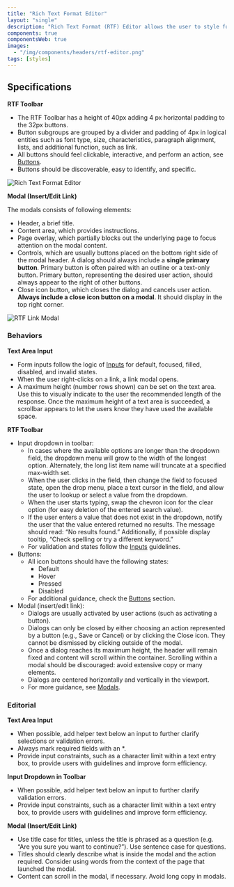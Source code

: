 ```yaml
---
title: "Rich Text Format Editor"
layout: "single"
description: "Rich Text Format (RTF) Editor allows the user to style fonts and layout in a text area field."
components: true
componentsWeb: true
images:
  - "/img/components/headers/rtf-editor.png"
tags: [styles]
---
```


## Specifications

**RTF Toolbar**

- The RTF Toolbar has a height of 40px adding 4 px horizontal padding to the 32px buttons.
- Button subgroups are grouped by a divider and padding of 4px in logical entities such as font type, size, characteristics, paragraph alignment, lists, and additional function, such as link.
- All buttons should feel clickable, interactive, and perform an action, see [Buttons](/components/web/buttons/).
- Buttons should be discoverable, easy to identify, and specific.

<img src="/img/components/rtf-editor.svg" alt="Rich Text Format Editor"/>
<style>
[data-theme="dark"] img[src="/img/components/rtf-editor-dark.svg"] {
 content: url(/img/components/rtf-editor-dark.svg);
}
</style>

**Modal (Insert/Edit Link)**

The modals consists of following elements:

- Header, a brief title.
- Content area, which provides instructions.
- Page overlay, which partially blocks out the underlying page to focus attention on the modal content.
- Controls, which are usually buttons placed on the bottom right side of the modal header. A dialog should always include a **single primary button**. Primary button is often paired with an outline or a text-only button. Primary button, representing the desired user action, should always appear to the right of other buttons.
- Close icon button, which closes the dialog and cancels user action. **Always include a close icon button on a modal**. It should display in the top right corner.

<img src="/img/components/rtf-link-modal.svg" alt="RTF Link Modal"/>
<style>
[data-theme="dark"] img[src="/img/components/rtf-link-modal-dark.svg"] {
 content: url(/img/components/rtf-editor-dark.svg);
}
</style>

### Behaviors

**Text Area Input**

- Form inputs follow the logic of [Inputs](/components/web/inputs/) for default, focused, filled, disabled, and invalid states.
- When the user right-clicks on a link, a link modal opens.
- A maximum height (number rows shown) can be set on the text area. Use this to visually indicate to the user the recommended length of the response. Once the maximum height of a text area is succeeded, a scrollbar appears to let the users know they have used the available space.

**RTF Toolbar**

- Input dropdown in toolbar:
  - In cases where the available options are longer than the dropdown field, the dropdown menu will grow to the width of the longest option. Alternately, the long list item name will truncate at a specified max-width set.
  - When the user clicks in the field, then change the field to focused state, open the drop menu, place a text cursor in the field, and allow the user to lookup or select a value from the dropdown.
  - When the user starts typing, swap the chevron icon for the clear option (for easy deletion of the entered search value).
  - If the user enters a value that does not exist in the dropdown, notify the user that the value entered returned no results. The message should read: “No results found.” Additionally, if possible display tooltip, “Check spelling or try a different keyword.”
  - For validation and states follow the [Inputs](/components/web/inputs/) guidelines.
- Buttons:
  - All icon buttons should have the following states:
    - Default
    - Hover
    - Pressed
    - Disabled
  - For additional guidance, check the [Buttons](/components/web/buttons/) section.
- Modal (insert/edit link):
  - Dialogs are usually activated by user actions (such as activating a button).
  - Dialogs can only be closed by either choosing an action represented by a button (e.g., Save or Cancel) or by clicking the Close icon. They cannot be dismissed by clicking outside of the modal.
  - Once a dialog reaches its maximum height, the header will remain fixed and content will scroll within the container. Scrolling within a modal should be discouraged: avoid extensive copy or many elements.
  - Dialogs are centered horizontally and vertically in the viewport.
  - For more guidance, see [Modals](/components/web/modals/).

### Editorial

**Text Area Input**

- When possible, add helper text below an input to further clarify selections or validation errors.
- Always mark required fields with an \*.
- Provide input constraints, such as a character limit within a text entry box, to provide users with guidelines and improve form efficiency.

**Input Dropdown in Toolbar**

- When possible, add helper text below an input to further clarify validation errors.
- Provide input constraints, such as a character limit within a text entry box, to provide users with guidelines and improve form efficiency.

**Modal (Insert/Edit Link)**

- Use title case for titles, unless the title is phrased as a question (e.g. “Are you sure you want to continue?”). Use sentence case for questions.
- Titles should clearly describe what is inside the modal and the action required. Consider using words from the context of the page that launched the modal.
- Content can scroll in the modal, if necessary. Avoid long copy in modals.
